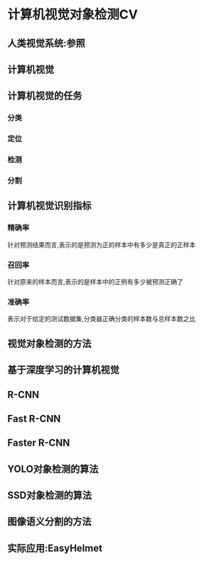 # 计算机视觉对象检测CV
## 人类视觉系统:参照
## 计算机视觉
## 计算机视觉的任务
### 分类
### 定位
### 检测
### 分割
## 计算机视觉识别指标
### 精确率
针对预测结果而言,表示的是预测为正的样本中有多少是真正的正样本
### 召回率
针对原来的样本而言,表示的是样本中的正例有多少被预测正确了
### 准确率
表示对于给定的测试数据集,分类器正确分类的样本数与总样本数之比
## 视觉对象检测的方法
## 基于深度学习的计算机视觉
## R-CNN
## Fast R-CNN
## Faster R-CNN
## YOLO对象检测的算法
## SSD对象检测的算法
## 图像语义分割的方法
## 实际应用:EasyHelmet
